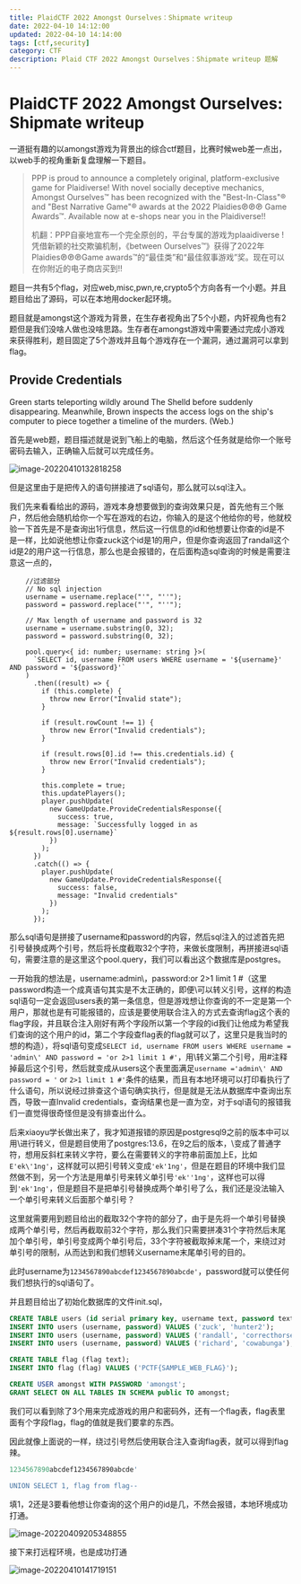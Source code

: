```yaml
---
title: PlaidCTF 2022 Amongst Ourselves：Shipmate writeup
date: 2022-04-10 14:12:00
updated: 2022-04-10 14:14:00
tags: [ctf,security]
category: CTF
description: Plaid CTF 2022 Amongst Ourselves：Shipmate writeup 题解
---
```


# PlaidCTF 2022 Amongst Ourselves: Shipmate writeup

一道挺有趣的以amongst游戏为背景出的综合ctf题目，比赛时候web差一点出，以web手的视角重新复盘理解一下题目。

>PPP is proud to announce a completely original, platform-exclusive game for Plaidiverse! With novel socially deceptive mechanics, Amongst Ourselves™ has been recognized with the "Best-In-Class"® and "Best Narrative Game"® awards at the 2022 Plaidies℗℗℗ Game Awards™. Available now at e-shops near you in the Plaidiverse!!
>
>机翻：PPP自豪地宣布一个完全原创的，平台专属的游戏为plaaidiverse !凭借新颖的社交欺骗机制，《between Ourselves™》获得了2022年Plaidies℗℗℗Game awards™的“最佳类”和“最佳叙事游戏”奖。现在可以在你附近的电子商店买到!!

题目一共有5个flag，对应web,misc,pwn,re,crypto5个方向各有一个小题。并且题目给出了源码，可以在本地用docker起环境。

题目就是amongst这个游戏为背景，在生存者视角出了5个小题，内奸视角也有2题但是我们没啥人做也没啥思路。生存者在amongst游戏中需要通过完成小游戏来获得胜利，题目固定了5个游戏并且每个游戏存在一个漏洞，通过漏洞可以拿到flag。

## Provide Credentials

Green starts teleporting wildly around The Shelld before suddenly disappearing. Meanwhile, Brown inspects the access logs on the ship's computer to piece together a timeline of the murders. (Web.)

首先是web题，题目描述就是说到飞船上的电脑，然后这个任务就是给你一个账号密码去输入，正确输入后就可以完成任务。

![image-20220410132818258](https://ek1ng-typora.oss-cn-hangzhou.aliyuncs.com/img/image-20220410132818258.png)

但是这里由于是把传入的语句拼接进了sql语句，那么就可以sql注入。

我们先来看看给出的源码，游戏本身想要做到的查询效果只是，首先他有三个账户，然后他会随机给你一个写在游戏的右边，你输入的是这个他给你的号，他就校验一下首先是不是查询出1行信息，然后这一行信息的id和他想要让你查的id是不是一样，比如说他想让你查zuck这个id是1的用户，但是你查询返回了randall这个id是2的用户这一行信息，那么也是会报错的，在后面构造sql查询的时候是需要注意这一点的，

```tsx
    //过滤部分
    // No sql injection
    username = username.replace("'", "''");
    password = password.replace("'", "''");

  	// Max length of username and password is 32
	username = username.substring(0, 32);
	password = password.substring(0, 32);

    pool.query<{ id: number; username: string }>(
      `SELECT id, username FROM users WHERE username = '${username}' AND password = '${password}'`
    )
      .then((result) => {
        if (this.complete) {
          throw new Error("Invalid state");
        }

        if (result.rowCount !== 1) {
          throw new Error("Invalid credentials");
        }

        if (result.rows[0].id !== this.credentials.id) {
          throw new Error("Invalid credentials");
        }

        this.complete = true;
        this.updatePlayers();
        player.pushUpdate(
          new GameUpdate.ProvideCredentialsResponse({
            success: true,
            message: `Successfully logged in as ${result.rows[0].username}`
          })
        );
      })
      .catch(() => {
        player.pushUpdate(
          new GameUpdate.ProvideCredentialsResponse({
            success: false,
            message: "Invalid credentials"
          })
        );
      });
```

那么sql语句是拼接了username和password的内容，然后sql注入的过滤首先把引号替换成两个引号，然后将长度截取32个字符，来做长度限制，再拼接进sql语句，需要注意的是这里这个pool.query，我们可以看出这个数据库是postgres。

一开始我的想法是，username:admin\，password:or 2>1 limit 1 #（这里password构造一个成真语句其实是不太正确的，即便\可以转义引号，这样的构造sql语句一定会返回users表的第一条信息，但是游戏想让你查询的不一定是第一个用户，那就也是有可能报错的，应该是要使用联合注入的方式去查询flag这个表的flag字段，并且联合注入刚好有两个字段所以第一个字段的id我们让他成为希望我们查询的这个用户的id，第二个字段查flag表的flag就可以了，这里只是我当时的想的构造），将sql语句变成`SELECT id, username FROM users WHERE username = 'admin\' AND password = 'or 2>1 limit 1 #'`，用\转义第二个引号，用#注释掉最后这个引号，然后就变成从users这个表里面满足`username ='admin\' AND password = '` or `2>1 limit 1 #'`条件的结果，而且有本地环境可以打印看执行了什么语句，所以说经过排查这个语句确实执行，但是就是无法从数据库中查询出东西，导致一直Invalid credentials，查询结果也是一直为空，对于sql语句的报错我们一直觉得很奇怪但是没有排查出什么。

后来xiaoyu学长做出来了，我才知道报错的原因是postgresql9之前的版本中可以用\进行转义，但是题目使用了postgres:13.6，在9之后的版本，\变成了普通字符，想用反斜杠来转义字符，要么在需要转义的字符串前面加上E，比如`E'ek\'1ng'`，这样就可以把引号转义变成`'ek'1ng'`，但是在题目的环境中我们显然做不到，另一个方法是用单引号来转义单引号`'ek''1ng'`，这样也可以得到`'ek'1ng'`，但是题目不是把单引号替换成两个单引号了么，我们还是没法输入一个单引号来转义后面那个单引号？

这里就需要用到题目给出的截取32个字符的部分了，由于是先将一个单引号替换成两个单引号，然后再截取前32个字符，那么我们只需要拼凑31个字符然后末尾加个单引号，单引号变成两个单引号后，33个字符被截取掉末尾一个，来绕过对单引号的限制，从而达到和我们想转义username末尾单引号的目的。

此时username为`1234567890abcdef1234567890abcde'`，password就可以使任何我们想执行的sql语句了。

并且题目给出了初始化数据库的文件init.sql，

```sql
CREATE TABLE users (id serial primary key, username text, password text);
INSERT INTO users (username, password) VALUES ('zuck', 'hunter2');
INSERT INTO users (username, password) VALUES ('randall', 'correcthorsebatterystaple');
INSERT INTO users (username, password) VALUES ('richard', 'cowabunga');

CREATE TABLE flag (flag text);
INSERT INTO flag (flag) VALUES ('PCTF{SAMPLE_WEB_FLAG}');

CREATE USER amongst WITH PASSWORD 'amongst';
GRANT SELECT ON ALL TABLES IN SCHEMA public TO amongst;
```

我们可以看到除了3个用来完成游戏的用户和密码外，还有一个flag表，flag表里面有个字段flag，flag的值就是我们要拿的东西。

因此就像上面说的一样，绕过引号然后使用联合注入查询flag表，就可以得到flag辣。

```sql
1234567890abcdef1234567890abcde'

UNION SELECT 1, flag from flag--
```

填1，2还是3要看他想让你查询的这个用户的id是几，不然会报错，本地环境成功打通。

![image-20220409205348855](https://ek1ng-typora.oss-cn-hangzhou.aliyuncs.com/img/image-20220409205348855.png)

接下来打远程环境，也是成功打通

![image-20220410141719151](https://ek1ng-typora.oss-cn-hangzhou.aliyuncs.com/img/image-20220410141719151.png)




